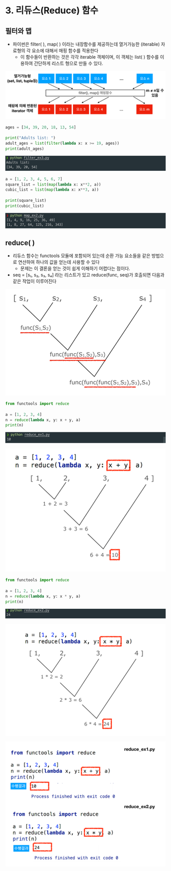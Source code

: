 # 3. 리듀스\(Reduce\) 함수

## 필터와 맵

* 파이썬은 filter\( \), map\( \) 이라는 내장함수를 제공하는데 열거가능한 \(iterable\) 자료형의 각 요소에 대해서 매핑 함수를 적용한다
  * 이 함수들이 반환하는 것은 각각 iterable 객체이며, 이 객체는 list\( \) 함수를 이용하여 간단하게 리스트 형으로 만들 수 있다.

![](.gitbook/assets/2019-12-28-3.05.59.png)

```python
ages = [34, 39, 20, 18, 13, 54]

print("Adults list: ")
adult_ages = list(filter(lambda x: x >= 19, ages))
print(adult_ages)
```

![](.gitbook/assets/2019-12-28-3.11.29.png)

```python
a = [1, 2, 3, 4, 5, 6, 7]
square_list = list(map(lambda x: x**2, a))
cubic_list = list(map(lambda x: x**3, a))

print(square_list)
print(cubic_list)
```

![](.gitbook/assets/2019-12-28-3.13.28.png)

## reduce\( \)

* 리듀스 함수는 functools 모듈에 포함되어 있는데 순환 가능 요소들을 같은 방법으로 연산하여 하나의 값을 얻는데 사용할 수 있다
  * 문제는 이 결론을 얻는 것이 쉽게 이해하기 어렵다는 점이다.
* seq = \[s₁, s₂, s₃, s₄\] 라는 리스트가 있고 reduce\(func, seq\)가 호출되면 다음과 같은 작업이 이루어진다

![](.gitbook/assets/2019-12-28-3.18.22.png)

```python
from functools import reduce

a = [1, 2, 3, 4]
n = reduce(lambda x, y: x + y, a)
print(n)
```

![](.gitbook/assets/2019-12-28-3.20.03.png)

![](.gitbook/assets/2019-12-28-3.20.13.png)

```python
from functools import reduce

a = [1, 2, 3, 4]
n = reduce(lambda x, y: x * y, a)
print(n)
```

![](.gitbook/assets/2019-12-28-3.21.11.png)

![](.gitbook/assets/2019-12-28-3.21.21.png)

![](.gitbook/assets/2019-12-28-3.22.05.png)



